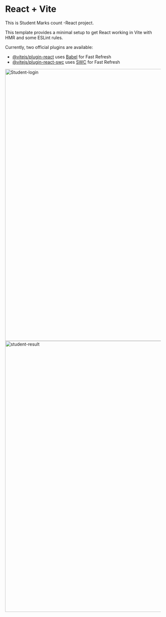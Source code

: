 # React + Vite
This is Student Marks count -React project.

This template provides a minimal setup to get React working in Vite with HMR and some ESLint rules.

Currently, two official plugins are available:

- [@vitejs/plugin-react](https://github.com/vitejs/vite-plugin-react/blob/main/packages/plugin-react/README.md) uses [Babel](https://babeljs.io/) for Fast Refresh
- [@vitejs/plugin-react-swc](https://github.com/vitejs/vite-plugin-react-swc) uses [SWC](https://swc.rs/) for Fast Refresh


<img width="1902" height="880" alt="Student-login" src="https://github.com/user-attachments/assets/d3954466-eabc-4a40-b835-b42542085df3" />
<img width="1891" height="877" alt="student-result" src="https://github.com/user-attachments/assets/5d42dab9-3185-4c44-9320-19c93d240810" />
